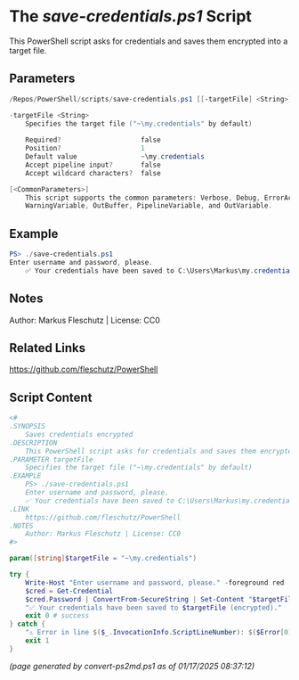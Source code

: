The *save-credentials.ps1* Script
===========================

This PowerShell script asks for credentials and saves them encrypted into a target file.

Parameters
----------
```powershell
/Repos/PowerShell/scripts/save-credentials.ps1 [[-targetFile] <String>] [<CommonParameters>]

-targetFile <String>
    Specifies the target file ("~\my.credentials" by default)
    
    Required?                    false
    Position?                    1
    Default value                ~\my.credentials
    Accept pipeline input?       false
    Accept wildcard characters?  false

[<CommonParameters>]
    This script supports the common parameters: Verbose, Debug, ErrorAction, ErrorVariable, WarningAction, 
    WarningVariable, OutBuffer, PipelineVariable, and OutVariable.
```

Example
-------
```powershell
PS> ./save-credentials.ps1
Enter username and password, please.
	✅ Your credentials have been saved to C:\Users\Markus\my.credentials (encrypted).

```

Notes
-----
Author: Markus Fleschutz | License: CC0

Related Links
-------------
https://github.com/fleschutz/PowerShell

Script Content
--------------
```powershell
<#
.SYNOPSIS
	Saves credentials encrypted
.DESCRIPTION
	This PowerShell script asks for credentials and saves them encrypted into a target file.
.PARAMETER targetFile
	Specifies the target file ("~\my.credentials" by default)
.EXAMPLE
	PS> ./save-credentials.ps1
	Enter username and password, please.
 	✅ Your credentials have been saved to C:\Users\Markus\my.credentials (encrypted).
.LINK
	https://github.com/fleschutz/PowerShell
.NOTES
	Author: Markus Fleschutz | License: CC0
#>

param([string]$targetFile = "~\my.credentials")

try {
	Write-Host "Enter username and password, please." -foreground red
	$cred = Get-Credential
	$cred.Password | ConvertFrom-SecureString | Set-Content "$targetFile"
	"✅ Your credentials have been saved to $targetFile (encrypted)."
	exit 0 # success
} catch {
	"⚠️ Error in line $($_.InvocationInfo.ScriptLineNumber): $($Error[0])"
	exit 1
}
```

*(page generated by convert-ps2md.ps1 as of 01/17/2025 08:37:12)*
